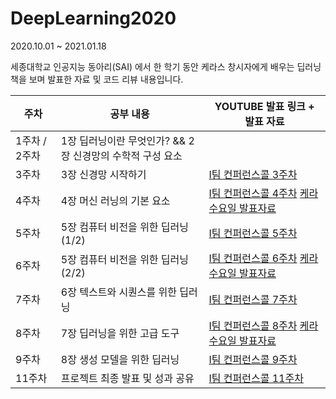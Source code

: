 # DeepLearning2020
2020.10.01 ~ 2021.01.18

세종대학교 인공지능 동아리(SAI) 에서 한 학기 동안
케라스 창시자에게 배우는 딥러닝 책을 보며 발표한 자료 및 코드 리뷰 내용입니다.


|주차|공부 내용|YOUTUBE 발표 링크 + 발표 자료|
|------|----|---|
|1주차 / 2주차|1장 딥러닝이란 무엇인가? && 2장 신경망의 수학적 구성 요소 ||
|3주차|3장 신경망 시작하기|[I팀 컨퍼런스콜 3주차](https://www.youtube.com/watch?v=dftIMEDHFFA&list=PLArrI8JcN6ZAxE6I3m6qXEvKychJ6cTW7&index=1)|
|4주차|4장 머신 러닝의 기본 요소|[I팀 컨퍼런스콜 4주차](https://www.youtube.com/watch?v=bDAltcc11OA&list=PLArrI8JcN6ZAxE6I3m6qXEvKychJ6cTW7&index=2)  [케라수요일 발표자료](https://docs.google.com/presentation/d/1oHBfEAWcFgHyJaZ5nWtuX-5NHw17efqWOxQOFU9f5P0/edit#slide=id.p)|
|5주차|5장 컴퓨터 비전을 위한 딥러닝 (1/2)|[I팀 컨퍼런스콜 5주차](https://www.youtube.com/watch?v=u6v4cWRcRt4&list=PLArrI8JcN6ZAxE6I3m6qXEvKychJ6cTW7&index=3)|
|6주차|5장 컴퓨터 비전을 위한 딥러닝 (2/2)|[I팀 컨퍼런스콜 6주차](https://www.youtube.com/watch?v=jOgsBlA-k3o&list=PLArrI8JcN6ZAxE6I3m6qXEvKychJ6cTW7&index=4)  [케라수요일 발표자료](https://docs.google.com/presentation/d/1S3kByj3zpCtJvSfAQC1rFlhD2ljqiXGgHvZJSqr4ECQ/edit#slide=id.ga159a1e654_4_0)|
|7주차|6장 텍스트와 시퀀스를 위한 딥러닝|[I팀 컨퍼런스콜 7주차](https://www.youtube.com/watch?v=y-aNMkgSQL4&list=PLArrI8JcN6ZAxE6I3m6qXEvKychJ6cTW7&index=5)|
|8주차|7장 딥러닝을 위한 고급 도구|[I팀 컨퍼런스콜 8주차](https://www.youtube.com/watch?v=uI0aoXMBkQ0&list=PLArrI8JcN6ZAxE6I3m6qXEvKychJ6cTW7&index=6)  [케라수요일 발표자료](https://docs.google.com/presentation/d/1GJC6OEZzfUkTwOvnNIpXppIqaZrgDIFaRJ2dUXZFEJk/edit#slide=id.p)|
|9주차|8장 생성 모델을 위한 딥러닝|[I팀 컨퍼런스콜 9주차](https://www.youtube.com/watch?v=D4Z9x4YkJtQ&list=PLArrI8JcN6ZAxE6I3m6qXEvKychJ6cTW7&index=7)|
|11주차|프로젝트 최종 발표 및 성과 공유|[I팀 컨퍼런스콜 11주차](https://www.youtube.com/watch?v=GHrb8dILj0k&list=PLArrI8JcN6ZAxE6I3m6qXEvKychJ6cTW7&index=9)|
